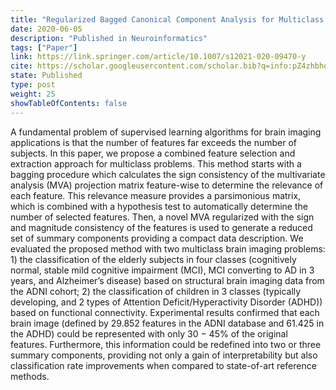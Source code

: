 ```yaml
---
title: "Regularized Bagged Canonical Component Analysis for Multiclass Learning in Brain Imaging"
date: 2020-06-05
description: "Published in Neuroinformatics"
tags: ["Paper"]
link: https://link.springer.com/article/10.1007/s12021-020-09470-y
cite: https://scholar.googleusercontent.com/scholar.bib?q=info:pZ4zhbhqFqcJ:scholar.google.com/&output=citation&scisdr=ClETHKYVEKGE-K5sQAA:AFWwaeYAAAAAZTpqWAC1bsA3dKiwF6EXb8tPRiA&scisig=AFWwaeYAAAAAZTpqWEzq960xOdXVfKvIo0VZEjA&scisf=4&ct=citation&cd=-1&hl=es&scfhb=1
state: Published
type: post
weight: 25
showTableOfContents: false
---
```


A fundamental problem of supervised learning algorithms for brain imaging applications is that the number of features far exceeds the number of subjects. In this paper, we propose a combined feature selection and extraction approach for multiclass problems. This method starts with a bagging procedure which calculates the sign consistency of the multivariate analysis (MVA) projection matrix feature-wise to determine the relevance of each feature. This relevance measure provides a parsimonious matrix, which is combined with a hypothesis test to automatically determine the number of selected features. Then, a novel MVA regularized with the sign and magnitude consistency of the features is used to generate a reduced set of summary components providing a compact data description. We evaluated the proposed method with two multiclass brain imaging problems: 1) the classification of the elderly subjects in four classes (cognitively normal, stable mild cognitive impairment (MCI), MCI converting to AD in 3 years, and Alzheimer’s disease) based on structural brain imaging data from the ADNI cohort; 2) the classification of children in 3 classes (typically developing, and 2 types of Attention Deficit/Hyperactivity Disorder (ADHD)) based on functional connectivity. Experimental results confirmed that each brain image (defined by 29.852 features in the ADNI database and 61.425 in the ADHD) could be represented with only 30 − 45% of the original features. Furthermore, this information could be redefined into two or three summary components, providing not only a gain of interpretability but also classification rate improvements when compared to state-of-art reference methods.